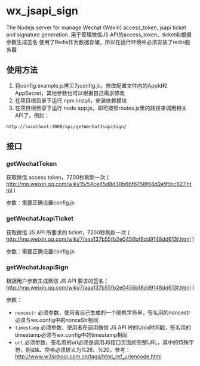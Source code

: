 # wx_jsapi_sign
The Nodejs server for manage Wechat (Wexin) access_token, jsapi ticket and signature generation. 用于管理微信JS API的access_token、ticket和根据参数生成签名
使用了Redis作为数据存储，所以在运行环境中必须安装了redis服务器

## 使用方法
1. 将config.example.js拷贝为config.js，修改配置文件内的AppId和AppSecret，其他参数也可以根据自己需求修改
2. 在项目根目录下运行 npm install，安装依赖模块
3. 在项目根目录下运行 node app.js，即可按照routes.js里的路径来调用相关API了，例如：
```
http://localhost:3000/api/getWechatJsapiSign/
```

## 接口
### getWechatToken
获取微信 access token，7200秒刷新一次 ( http://mp.weixin.qq.com/wiki/15/54ce45d8d30b6bf6758f68d2e95bc627.html )

参数：需要正确设置config.js


### getWechatJsapiTicket
获取微信 JS API 所要求的 ticket，7200秒刷新一次 ( http://mp.weixin.qq.com/wiki/7/aaa137b55fb2e0456bf8dd9148dd613f.html )

参数：需要正确设置config.js


### getWechatJsapiSign
根据用户参数生成微信 JS API 要求的签名 ( http://mp.weixin.qq.com/wiki/7/aaa137b55fb2e0456bf8dd9148dd613f.html )

参数：
 * `noncestr` 必须参数，使用者自己生成的一个随机字符串，签名用的noncestr必须与wx.config中的nonceStr相同
 * `timestamp` 必须参数，使用者在调用微信 JS API 时的Unix时间戳，签名用的timestamp必须与wx.config中的timestamp相同
 * `url` 必须参数，签名用的url必须是调用JS接口页面的完整URL，其中的特殊字符，例如&、空格必须转义为%26、%20，参考：http://www.w3school.com.cn/tags/html_ref_urlencode.html
